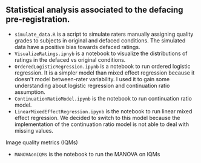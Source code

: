 ## Statistical analysis associated to the defacing pre-registration.

- `simulate_data.R` is a script to simulate raters manually assigning quality grades to subjects in original and defaced conditions. The simulated data have a positive bias towards defaced ratings.
- `VisualizeRatings.ipnyb` is a notebook to visualize the distributions of ratings in the defaced vs original conditions. 
- `OrderedLogisticRegression.ipynb` is a notebook to run ordered logistic regression. It is a simpler model than mixed effect regression because it doesn't model between-rater variability. I used it to gain some understanding about logistic regression and continuation ratio assumption.
- `ContinuationRatioModel.ipynb` is the notebook to run continuation ratio model.
- `LinearMixedEffectRegression.ipynb` is the notebook to run linear mixed effect regression. We decided to switch to this model because the implementation of the continuation ratio model is not able to deal with missing values. 

Image quality metrics (IQMs)
- `MANOVAonIQMs` is the notebook to run the MANOVA on IQMs

